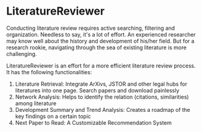 # LiteratureReviewer
Conducting literature review requires active searching, filtering and organization. Needless to say, it's a lot of effort. An experienced researcher may know well about the history and development of his/her field. But for a research rookie, navigating through the sea of existing literature is more challenging.  

LiteratureReviewer is an effort for a more efficient literature review process. It has the following functionalities:

1. Literature Retrieval: Integrate ArXivs, JSTOR and other legal hubs for literatures into one page. Search papers and download painlessly
2. Network Analysis: Helps to identify the relation (citations, similarities) among literature
3. Development Summary and Trend Analysis: Creates a roadmap of the key findings on a certain topic
4. Next Paper to Read: A Customizable Recommendation System

   
   

